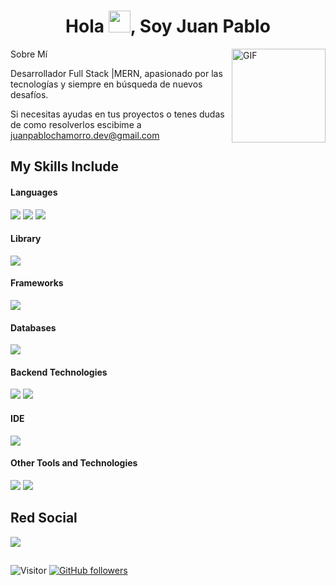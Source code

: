 <h1 align="center">Hola <img src="https://media.giphy.com/media/hvRJCLFzcasrR4ia7z/giphy.gif" width="35">, Soy Juan Pablo</h1>

<img align="right" height="150rem" alt="GIF" src="https://media4.giphy.com/media/RbDKaczqWovIugyJmW/200w.webp?cid=ecf05e47yrznhyd4w1cnwbe3hlilpmls3c0mrsymhdzmzp5z&rid=200w.webp" />

Sobre Mí

Desarrollador Full Stack |MERN, apasionado por las tecnologías y siempre en búsqueda de nuevos desafíos.

Si necesitas ayudas en tus proyectos o tenes dudas de como resolverlos escibime a juanpablochamorro.dev@gmail.com

## My Skills Include

<h4> Languages </h4>
<span> 
  <img src="https://img.shields.io/badge/HTML5-E34F26?style=for-the-badge&logo=html5&logoColor=white">
  <img src="https://img.shields.io/badge/CSS3-1572B6?style=for-the-badge&logo=css3&logoColor=white">
  <img src="https://img.shields.io/badge/JavaScript-F7DF1E?style=for-the-badge&logo=javascript&logoColor=black">
</span>

<h4> Library</h4>
<span>
   <img src=https://img.shields.io/badge/react-%2320232a.svg?style=for-the-badge&logo=react&logoColor=%2361DAFB>
</span>

<h4> Frameworks </h4>
<span>
  <img src="https://img.shields.io/badge/Bootstrap-563D7C?style=for-the-badge&logo=bootstrap&logoColor=white">
</span>

<h4> Databases </h4>
<span>
  <img src="https://img.shields.io/badge/MongoDB-%234ea94b.svg?style=for-the-badge&logo=mongodb&logoColor=white">
</span>

<h4> Backend Technologies </h4>
<span>
<img src="https://img.shields.io/badge/express.js-%23404d59.svg?style=for-the-badge&logo=express&logoColor=%2361DAFB">
<img src="https://img.shields.io/badge/node.js-6DA55F?style=for-the-badge&logo=node.js&logoColor=white">
<span>

<h4> IDE </h4>
<span>
<img src="https://img.shields.io/badge/Visual_Studio_Code-0078D4?style=for-the-badge&logo=visual%20studio%20code&logoColor=white">
<span>

<h4> Other Tools and Technologies </h4>
<span>
  <img src="https://img.shields.io/badge/Git-F05032?style=for-the-badge&logo=git&logoColor=white">
  <img src="https://img.shields.io/badge/NODEMON-%23323330.svg?style=for-the-badge&logo=nodemon&logoColor=%BBDEAD">
</span>

## Red Social
<a href="https://www.linkedin.com/in/juan-pablo-chamorro-726635312/">
<img src="https://img.shields.io/badge/linkedin-%230077B5.svg?style=for-the-badge&logo=linkedin&logoColor=white">
</a>

 ##
![Visitor](https://visitor-badge.laobi.icu/badge?page_id=pablitocham.repoName) [![GitHub followers](https://img.shields.io/github/followers/pablitocham.svg?style=social&label=Follow)](https://github.com/pablitocham?tab=followers)<br/>
